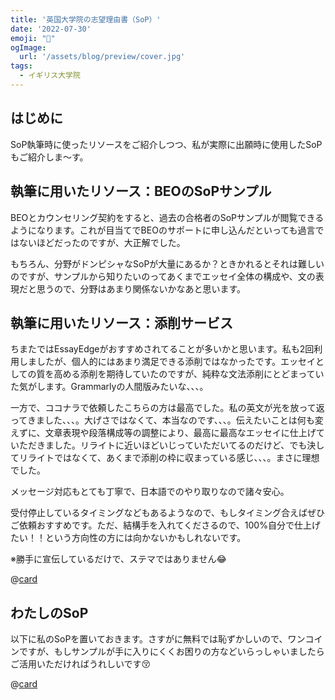 ```yaml
---
title: '英国大学院の志望理由書（SoP）'
date: '2022-07-30'
emoji: "💌"
ogImage:
  url: '/assets/blog/preview/cover.jpg'
tags:
  - イギリス大学院
---
```

## はじめに

SoP執筆時に使ったリソースをご紹介しつつ、私が実際に出願時に使用したSoPもご紹介しま～す。

## 執筆に用いたリソース：BEOのSoPサンプル

BEOとカウンセリング契約をすると、過去の合格者のSoPサンプルが閲覧できるようになります。これが目当てでBEOのサポートに申し込んだといっても過言ではないほどだったのですが、大正解でした。

もちろん、分野がドンピシャなSoPが大量にあるか？ときかれるとそれは難しいのですが、サンプルから知りたいのってあくまでエッセイ全体の構成や、文の表現だと思うので、分野はあまり関係ないかなあと思います。

## 執筆に用いたリソース：添削サービス

ちまたではEssayEdgeがおすすめされてることが多いかと思います。私も2回利用しましたが、個人的にはあまり満足できる添削ではなかったです。エッセイとしての質を高める添削を期待していたのですが、純粋な文法添削にとどまっていた気がします。Grammarlyの人間版みたいな、、、。

一方で、ココナラで依頼したこちらの方は最高でした。私の英文が光を放って返ってきました、、、。大げさではなくて、本当なのです、、、。伝えたいことは何も変えずに、文章表現や段落構成等の調整により、最高に最高なエッセイに仕上げていただきました。リライトに近いほどいじっていただいてるのだけど、でも決してリライトではなくて、あくまで添削の枠に収まっている感じ、、、。まさに理想でした。

メッセージ対応もとても丁寧で、日本語でのやり取りなので諸々安心。

受付停止しているタイミングなどもあるようなので、もしタイミング合えばぜひご依頼おすすめです。ただ、結構手を入れてくださるので、100%自分で仕上げたい！！という方向性の方には向かないかもしれないです。

※勝手に宣伝しているだけで、ステマではありません😂

@[card](https://coconala.com/users/131214)

## わたしのSoP

以下に私のSoPを置いておきます。さすがに無料では恥ずかしいので、ワンコインですが、もしサンプルが手に入りにくくお困りの方などいらっしゃいましたらご活用いただければうれしいです😚

@[card](https://note.com/haruchannn/n/n33ac8cb22aea)